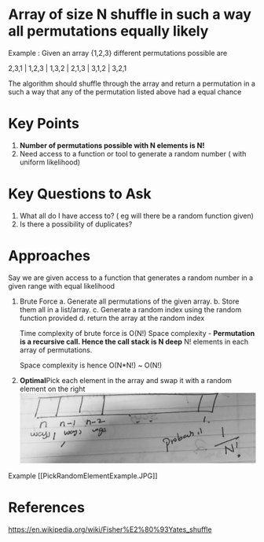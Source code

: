 Array of size N shuffle in such a way all permutations equally likely
===========================================================================
Example : Given an array {1,2,3} different permutations possible are 

2,3,1 | 1,2,3 | 1,3,2 | 2,1,3 | 3,1,2 | 3,2,1

The algorithm should shuffle through the array and return a permutation in a such a way that any of the permutation listed above had a equal chance


Key Points
====================

1. <b>Number of permutations possible with N elements is N!</b>
2. Need access to a function or tool to generate a random number ( with uniform likelihood)



Key Questions to Ask
====================
1. What all do I have access to? ( eg will there be a random function given)
2. Is there a possibility of duplicates?

Approaches
====================
Say we are given access to a function that generates a random number in a given range with equal likelihood

1. Brute Force
	a. Generate all permutations of the given array. 
	b. Store them all in a list/array.
	c. Generate a random index using the random function provided
	d. return the array at the random index
	
	Time complexity of brute force is O(N!)
	Space complexity -
	<b>Permutation is a recursive call. Hence the call stack is N deep</b>
	N! elements in each array of permutations. 
	
	Space complexity is hence O(N*N!) ~ O(N!)

2. <b>Optimal</b>Pick each element in the array and swap it with a random element on the right
![PickRandomElement.JPG](PickRandomElement.JPG )

Example 
[[PickRandomElementExample.JPG]]


References
====================

https://en.wikipedia.org/wiki/Fisher%E2%80%93Yates_shuffle
